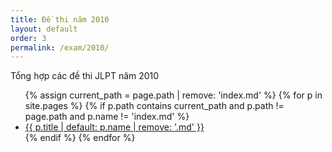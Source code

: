 ```yaml
---
title: Đề thi năm 2010
layout: default
order: 3
permalink: /exam/2010/
---
```


Tổng hợp các đề thi JLPT năm 2010

<ul>
{% assign current_path = page.path | remove: 'index.md' %}
{% for p in site.pages %}
  {% if p.path contains current_path and p.path != page.path and p.name != 'index.md' %}
    <li><a href="{{ p.url }}">{{ p.title | default: p.name | remove: '.md' }}</a></li>
  {% endif %}
{% endfor %}
</ul>